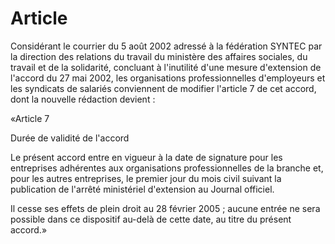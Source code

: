 # Article

Considérant le courrier du 5 août 2002 adressé à la fédération SYNTEC par la direction des relations du travail du ministère des affaires sociales, du travail et de la solidarité, concluant à l'inutilité d'une mesure d'extension de l'accord du 27 mai 2002, les organisations professionnelles d'employeurs et les syndicats de salariés conviennent de modifier l'article 7 de cet accord, dont la nouvelle rédaction devient :

«Article 7

Durée de validité de l'accord

Le présent accord entre en vigueur à la date de signature pour les entreprises adhérentes aux organisations professionnelles de la branche et, pour les autres entreprises, le premier jour du mois civil suivant la publication de l'arrêté ministériel d'extension au Journal officiel. 

Il cesse ses effets de plein droit au 28 février 2005 ; aucune entrée ne sera possible dans ce dispositif au-delà de cette date, au titre du présent accord.»

  
